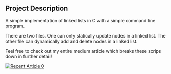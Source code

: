 ## Project Description

A simple implementation of linked lists in C with a simple command line program.

There are two files. One can only statically update nodes in a linked list. The other file can dynamically add and delete nodes in a linked list.

Feel free to check out my entire medium article which breaks these scrips down in further detail! 

<a target="_blank" href="https://jacoballen-62830.medium.com/linked-lists-in-c-7671b30a41c9"><img src="https://github-readme-medium-recent-article.vercel.app/medium/@jacoballen-62830/0" alt="Recent Article 0"> 
